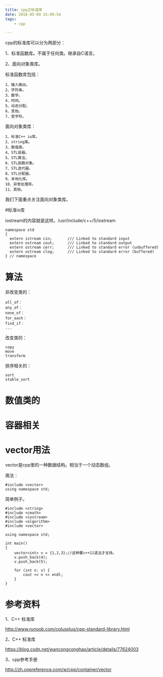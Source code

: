 ```yaml
---
title: cpp之标准库
date: 2018-05-09 15:49:54
tags:
	- cpp

---
```




cpp的标准库可以分为两部分：

1、标准函数库。不属于任何类。继承自C语言。

2、面向对象类库。



标准函数库包括：

```
1、输入输出。
2、字符串。
3、数学。
4、时间。
5、动态分配。
6、其他。
7、宽字符。
```

面向对象类库：

```
1、标准C++ io库。
2、string类。
3、数值类。
4、STL容器。
5、STL算法。
6、STL函数对象。
7、STL迭代器。
8、STL分配器。
9、本地化库。
10、异常处理库。
11、其他。
```

我们下面重点关注面向对象类库。

#标准io库

iostream的内容就是这样。/usr/include/c++/5/iostream

```
namespace std 
{
  extern istream cin;       /// Linked to standard input
  extern ostream cout;      /// Linked to standard output
  extern ostream cerr;      /// Linked to standard error (unbuffered)
  extern ostream clog;      /// Linked to standard error (buffered)
} // namespace
```





# 算法

非改变类的：

```
all_of：
any_of：
none_of：
for_each：
find_if：
...
```

改变类的：

```
copy
move
transform

```

排序相关的：

```
sort
stable_sort

```

# 数值类的



# 容器相关





# vector用法

vector是cpp里的一种数据结构。相当于一个动态数组。

用法：

```
#include <vector>
using namespace std;
```

简单例子。

```
#include <string>
#include <cmath>
#include <iostream>
#include <algorithm>
#include <vector>

using namespace std;

int main()
{
	vector<int> v = {1,2,3};//这种要c++11语法才支持。
	v.push_back(4);
	v.push_back(5);

	for (int n: v) {
		cout << n << endl;
	}
}
```



# 参考资料

1、C++ 标准库

http://www.runoob.com/cplusplus/cpp-standard-library.html

2、C++ 标准库

https://blog.csdn.net/wancongconghao/article/details/77624003

3、cpp参考手册

http://zh.cppreference.com/w/cpp/container/vector


